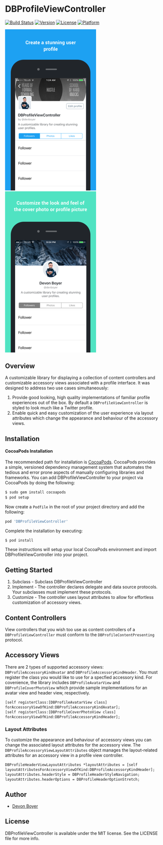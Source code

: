 # DBProfileViewController

[![Build Status](https://travis-ci.org/DevonBoyer/DBProfileViewController.svg?branch=develop)](https://travis-ci.org/DevonBoyer/DBProfileViewController)
[![Version](https://img.shields.io/cocoapods/v/DBProfileViewController.svg?style=flat)](http://cocoapods.org/pods/DBProfileViewController)
[![License](https://img.shields.io/cocoapods/l/DBProfileViewController.svg?style=flat)](http://cocoapods.org/pods/DBProfileViewController)
[![Platform](https://img.shields.io/cocoapods/p/DBProfileViewController.svg?style=flat)](http://cocoapods.org/pods/DBProfileViewController)

<img src="Screenshots/db-profile-screenshot-1.png" width="300">
<img src="Screenshots/db-profile-screenshot-2.png" width="300">

## Overview

A customizable library for displaying a collection of content controllers and customizable accessory views associated with a profile interface. It was designed to address two use cases simultaneously:

1. Provide good looking, high quality implementations of familiar profile experiences out of the box. By default a `DBProfileViewController` is styled to look much like a Twitter profile.
2. Enable quick and easy customization of the user experience via layout attributes which change the appearance and behaviour of the accessory views.

## Installation

#### CocoaPods Installation

The recommended path for installation is [CocoaPods](http://cocoapods.org/). CocoaPods provides a simple, versioned dependency management system that automates the tedious and error prone aspects of manually configuring libraries and frameworks. You can add DBProfileViewController to your project via CocoaPods by doing the following:

```sh
$ sudo gem install cocoapods
$ pod setup
```

Now create a `Podfile` in the root of your project directory and add the following:

```ruby
pod 'DBProfileViewController'
```

Complete the installation by executing:

```sh
$ pod install
```

These instructions will setup your local CocoaPods environment and import DBProfileViewController into your project.

## Getting Started

1. Subclass - Subclass DBProfileViewController
2. Implement - The controller declares delegate and data source protocols. Your subclasses must implement these protocols.
3. Customize - The controller uses layout attributes to allow for effortless customization of accessory views.

## Content Controllers

View controllers that you wish too use as content controllers of a `DBProfileViewController` must conform to the `DBProfileContentPresenting` protocol.

## Accessory Views

There are 2 types of supported accessory views: `DBProfileAccessoryKindAvatar` and `DBProfileAccessoryKindHeader`. You must register the class you would like to use for a specfied accessory kind. For covenience, the library includes `DBProfileAvatarView` and `DBProfileCoverPhotoView` which provide sample implementations for an avatar view and header view, respectively.

```
[self registerClass:[DBProfileAvatarView class] forAccessoryViewOfKind:DBProfileAccessoryKindAvatar];
[self registerClass:[DBProfileCoverPhotoView class] forAccessoryViewOfKind:DBProfileAccessoryKindHeader];
```

### Layout Attributes

To customize the appearance and behaviour of accessory views you can change the associated layout attributes for the accessory view. The `DBProfileAccessoryViewLayoutAttributes` object manages the layout-related attributes for an accessory view in a profile view controller.

```
DBProfileHeaderViewLayoutAttributes *layoutAttributes = [self layoutAttributesForAccessoryViewOfKind:DBProfileAccessoryKindHeader];
layoutAttributes.headerStyle = DBProfileHeaderStyleNavigation;
layoutAttributes.headerOptions = DBProfileHeaderOptionStretch;
```

## Author

* [Devon Boyer](https://github.com/devonboyer)

## License

DBProfileViewController is available under the MIT license. See the LICENSE file for more info.
